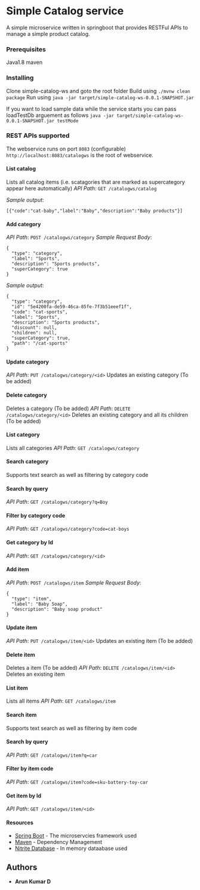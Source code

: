 # Simple Catalog service

A simple microservice written in springboot that provides RESTFul APIs to manage a simple product catalog.


### Prerequisites

Java1.8
maven


### Installing

Clone simple-catalog-ws and goto the root folder
Build using ```./mvnw clean package```
Run using ```java -jar target/simple-catalog-ws-0.0.1-SNAPSHOT.jar```

If you want to load sample data while the service starts you can pass loadTestDb arguement as follows
```java -jar target/simple-catalog-ws-0.0.1-SNAPSHOT.jar testMode```

### REST APIs supported
The webservice runs on port ```8083```  (configurable)
```http://localhost:8083/catalogws``` is the root of webservice.
#### List catalog
Lists all catalog items (i.e. scatagories that are marked as supercategory appear here automatically)
*API Path*: ```GET /catalogws/catalog```

*Sample output*: 
```
[{"code":"cat-baby","label":"Baby","description":"Baby products"}]
```

#### Add category
*API Path*: ```POST /catalogws/category```
*Sample Request Body*:
```
{
  "type": "category",
  "label": "Sports",
  "description": "Sports products",
  "superCategory": true
}
```

*Sample output*: 
```
{
  "type": "category",
  "id": "5e4200fa-de59-46ca-85fe-7f3b51eeef1f",
  "code": "cat-sports",
  "label": "Sports",
  "description": "Sports products",
  "discount": null,
  "children": null,
  "superCategory": true,
  "path": "/cat-sports"
}
```

#### Update category
*API Path*: ```PUT /catalogws/category/<id>```
Updates an existing category (To be added)


#### Delete category 
Deletes a category (To be added)
*API Path*: ```DELETE /catalogws/category/<id>```
Deletes an existing category and all its children (To be added)

#### List category
Lists all categories
*API Path*: ```GET /catalogws/category```

#### Search category
Supports text search as well as filtering by category code

#### Search by query
*API Path*: ```GET /catalogws/category?q=Boy```


#### Filter by category code
*API Path*: ```GET /catalogws/category?code=cat-boys```

#### Get category by Id
*API Path*: ```GET /catalogws/category/<id>```


#### Add item
*API Path*: ```POST /catalogws/item```
*Sample Request Body*:
```
{
  "type": "item",
  "label": "Baby Soap",
  "description": "Baby soap product"
}
```


#### Update item
*API Path*: ```PUT /catalogws/item/<id>```
Updates an existing item (To be added)


#### Delete item 
Deletes a item (To be added)
*API Path*: ```DELETE /catalogws/item/<id>```
Deletes an existing item 

#### List item
Lists all items
*API Path*: ```GET /catalogws/item```

#### Search item
Supports text search as well as filtering by item code
#### Search by query
*API Path*: ```GET /catalogws/item?q=car```


#### Filter by item code
*API Path*: ```GET /catalogws/item?code=sku-battery-toy-car```

#### Get item by Id
*API Path*: ```GET /catalogws/item/<id>```

#### Resources
* [Spring Boot](https://spring.io/projects/spring-boot) - The microservcies framework used
* [Maven](https://maven.apache.org/) - Dependency Management
* [Nitrite Database](https://www.dizitart.org/nitrite-database/) - In memory dataabase used

## Authors
* **Arun Kumar D** 


